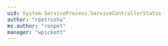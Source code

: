 ```yaml
---
uid: System.ServiceProcess.ServiceControllerStatus
author: "rpetrusha"
ms.author: "ronpet"
manager: "wpickett"
---
```

